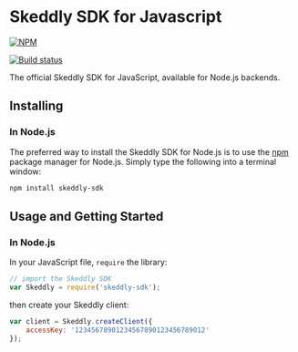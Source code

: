 # Skeddly SDK for Javascript

[![NPM](https://nodei.co/npm/skeddly-sdk.svg?downloads=true&downloadRank=true&stars=true)](https://nodei.co/npm/skeddly-sdk/)

[![Build status](https://ci.appveyor.com/api/projects/status/7kyj1hay3x46hb61?svg=true)](https://ci.appveyor.com/project/eleven41/skeddly-sdk-js)

The official Skeddly SDK for JavaScript, available for Node.js backends.

## Installing

### In Node.js

The preferred way to install the Skeddly SDK for Node.js is to use the
[npm](http://npmjs.org) package manager for Node.js. Simply type the following
into a terminal window:

```sh
npm install skeddly-sdk
```

## Usage and Getting Started

### In Node.js

In your JavaScript file, `require` the library:

```javascript
// import the Skeddly SDK
var Skeddly = require('skeddly-sdk');
```

then create your Skeddly client:

```javascript
var client = Skeddly.createClient({
    accessKey: '12345678901234567890123456789012'
});
```